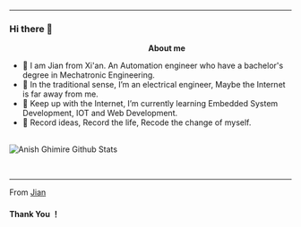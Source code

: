 ***********************************
### Hi there 👋

&nbsp;&nbsp;&nbsp;&nbsp;&nbsp;&nbsp;&nbsp;&nbsp;&nbsp;&nbsp;&nbsp;&nbsp;&nbsp;&nbsp;&nbsp;&nbsp;&nbsp;&nbsp;&nbsp;&nbsp;&nbsp;&nbsp;&nbsp;&nbsp;&nbsp;&nbsp;&nbsp;&nbsp;&nbsp;&nbsp;&nbsp;&nbsp;&nbsp;&nbsp;&nbsp;&nbsp;&nbsp;&nbsp;&nbsp;&nbsp;&nbsp;&nbsp;&nbsp;&nbsp;&nbsp;&nbsp;&nbsp;&nbsp;&nbsp;&nbsp;&nbsp;&nbsp;&nbsp;&nbsp;&nbsp;&nbsp;&nbsp;&nbsp;&nbsp;&nbsp;&nbsp;&nbsp;&nbsp;<b>About me</b> <br>
- 👳 I am Jian from Xi'an. An Automation engineer who have a bachelor's degree in Mechatronic Engineering.
- 😤 In the traditional sense, I’m an electrical engineer, Maybe the Internet is far away from me.
- 🌱 Keep up with the Internet, I’m currently learning Embedded System Development, IOT and Web Development.
- 👯 Record ideas, Record the life, Recode the change of myself.
&nbsp;&nbsp;&nbsp;&nbsp;&nbsp;&nbsp;&nbsp;&nbsp;&nbsp;&nbsp;&nbsp;&nbsp;&nbsp;&nbsp;&nbsp;&nbsp;&nbsp;&nbsp;&nbsp;&nbsp;&nbsp;&nbsp;&nbsp;&nbsp;&nbsp;&nbsp;&nbsp;&nbsp;&nbsp;&nbsp;&nbsp;&nbsp;&nbsp;&nbsp;&nbsp;&nbsp;&nbsp;&nbsp;&nbsp;&nbsp;&nbsp;&nbsp;&nbsp;&nbsp;&nbsp;&nbsp;&nbsp;&nbsp;&nbsp;&nbsp;&nbsp;&nbsp;&nbsp;&nbsp;&nbsp;&nbsp;&nbsp;&nbsp;&nbsp;&nbsp;&nbsp;&nbsp;&nbsp;

![Anish Ghimire Github Stats](https://github-readme-stats.vercel.app/api?username=CJCOOL59&show_icons=true&title_color=fff&icon_color=79ff97&text_color=9f9f9f&bg_color=151515)

<br /> 

<!--- 📫 How to reach me:<br>-->


*************

From [Jian](https://github.com/CJCOOL59)

#### Thank You ！
